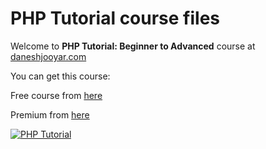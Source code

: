 # PHP Tutorial course files
Welcome to **PHP Tutorial: Beginner to Advanced** course at [daneshjooyar.com](https://daneshjooyar.com)

You can get this course:

Free course from [here](https://www.daneshjooyar.com/free-php-training/?utm_source=hamedmoody&utm_medium=github&utm_campaign=hamedmoody)

Premium from [here](https://www.daneshjooyar.com/php-tutorial/?utm_source=hamedmoody&utm_medium=github&utm_campaign=hamedmoody)

[![PHP Tutorial](https://www.daneshjooyar.com/wp-content/uploads/2024/06/php-beginner-to-advanced.jpg)](https://www.daneshjooyar.com/php-tutorial/?utm_source=hamedmoody&utm_medium=github&utm_campaign=hamedmoody)


